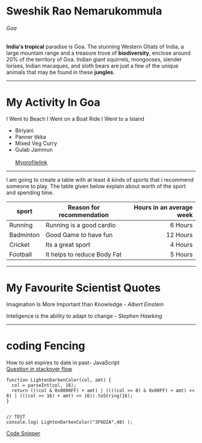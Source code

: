 

# Sweshik Rao Nemarukommula
###### Goa

**India's tropical** paradise is Goa. The stunning Western Ghats of India, a large mountain range and a treasure trove of **biodiversity**, enclose around 20% of the territory of Goa. Indian giant squirrels, mongooses, slender lorises, Indian macaques, and sloth bears are just a few of the unique animals that may be found in these **jungles**.
************
# My Activity In Goa
I Went to Beach
I Went on a Boat Ride
I Went to a Island



* Biriyani
* Panner tikka
* Mixed Veg Curry  
* Gulab Jammun  <br><br>
[Myprofilelink](Mystats.md)
******
I am going to create a table with at least 4 kinds of sports that i recommend someone to play. The table given below explain about worth of the sport and spending time.

| sport | Reason for recommendation  | Hours in an average week |
|------|--------|--------:|
| Running | Running is a good cardio | 6 Hours |
| Badminton | Good Game to have fun | 12 Hours |
| Cricket | Its a great sport | 4 Hours |
| Football | It helps to reduce Body Fat | 5 Hours |
*******

# My Favourite Scientist Quotes
 Imagination Is More Important than Knowledge - *Albert Einstein*

 Inteligence is the ability to adapt to change - *Stephen Hawking*

 *********

 # coding Fencing

 How to set expires to date in past- JavaScript <br>
 [Question in stackover flow](https://stackoverflow.com/questions/5560248/programmatically-lighten-or-darken-a-hex-color-or-rgb-and-blend-colors)
```
function LightenDarkenColor(col, amt) {
  col = parseInt(col, 16);
  return (((col & 0x0000FF) + amt) | ((((col >> 8) & 0x00FF) + amt) << 8) | (((col >> 16) + amt) << 16)).toString(16);
}


// TEST
console.log( LightenDarkenColor("3F6D2A",40) );
```
[Code Snipper](https://css-tricks.com/snippets/javascript/lighten-darken-color/)

